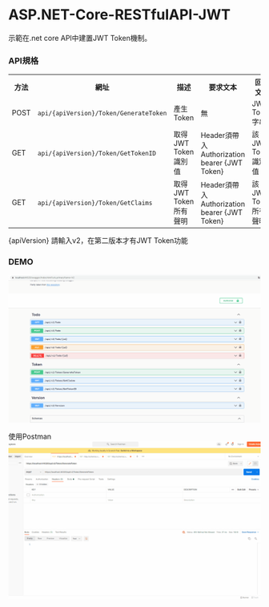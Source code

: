 # ASP.NET-Core-RESTfulAPI-JWT 
示範在.net core API中建置JWT Token機制。

### API規格

<table>
<tbody><tr><th>方法</th>
<th>網址</th>
<th>描述</th>
<th>要求文本</th>
<th>回應文本</th>
</tr>
  <tr>
<td>POST</td>
<td><code>api/{apiVersion}/Token/GenerateToken</code></td>
<td>產生Token</td>
<td>無</td>
<td>JWT Token字串</td>
</tr>
  <tr>
<td>GET</td>
<td><code>api/{apiVersion}/Token/GetTokenID</code></td>
<td>取得JWT Token識別值</td>
<td>Header須帶入Authorization bearer {JWT Token}</td>
<td>該JWT Token識別值</td>
</tr>
<tr>
<td>GET</td>
<td><code>api/{apiVersion}/Token/GetClaims</code></td>
<td>取得JWT Token所有聲明</td>
<td>Header須帶入Authorization bearer {JWT Token}</td>
<td>該JWT Token所有聲明</td>
</tr>


</tbody></table>
{apiVersion} 請輸入v2，在第二版本才有JWT Token功能

### DEMO

<img src="demo.gif">

使用Postman
<img src="postmandemo.gif">
